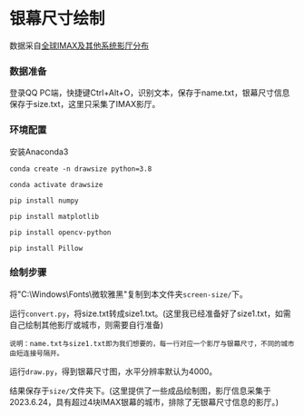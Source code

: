 # 银幕尺寸绘制

数据采自[全球IMAX及其他系统影厅分布](https://docs.qq.com/sheet/DQ3FEUUZJdklNSWJP?tab=BB08J2)

### 数据准备
登录QQ PC端，快捷键Ctrl+Alt+O，识别文本，保存于name.txt，银幕尺寸信息保存于size.txt，这里只采集了IMAX影厅。

### 环境配置

安装Anaconda3

```
conda create -n drawsize python=3.8

conda activate drawsize

pip install numpy

pip install matplotlib

pip install opencv-python

pip install Pillow
```

### 绘制步骤

将"C:\Windows\Fonts\微软雅黑"复制到本文件夹`screen-size/`下。

运行`convert.py`，将size.txt转成size1.txt。(这里我已经准备好了size1.txt，如需自己绘制其他影厅或城市，则需要自行准备)

`说明：name.txt与size1.txt即为我们想要的，每一行对应一个影厅与银幕尺寸，不同的城市由短连接号隔开。`

运行`draw.py`，得到银幕尺寸图，水平分辨率默认为4000。

结果保存于`size/`文件夹下。(这里提供了一些成品绘制图，影厅信息采集于2023.6.24，具有超过4块IMAX银幕的城市，排除了无银幕尺寸信息的影厅。)
